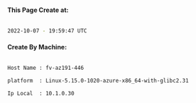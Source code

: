 
   
#### This Page Create at:

```bash

2022-10-07 - 19:59:47 UTC

```

#### Create By Machine:

```bash

Host Name : fv-az191-446

platform  : Linux-5.15.0-1020-azure-x86_64-with-glibc2.31

Ip Local  : 10.1.0.30

```

